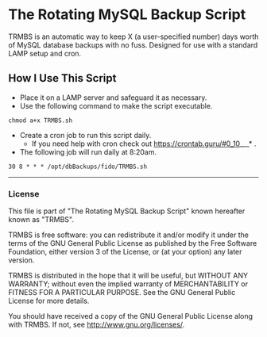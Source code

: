 # The Rotating MySQL Backup Script
TRMBS is an automatic way to keep X (a user-specified number) days worth of MySQL database backups with no fuss.
Designed for use with a standard LAMP setup and cron.

## How I Use This Script
*  Place it on a LAMP server and safeguard it as necessary.
*  Use the following command to make the script executable.
```
chmod a+x TRMBS.sh
```
*  Create a cron job to run this script daily. 
    *  If you need help with cron check out https://crontab.guru/#0_10_*_*_* .
*  The following job will run daily at 8:20am.
```
30 8 * * * /opt/dbBackups/fido/TRMBS.sh
```


************************************************************************

### License
This file is part of "The Rotating MySQL Backup Script" known hereafter known as "TRMBS".

TRMBS is free software: you can redistribute it and/or modify
it under the terms of the GNU General Public License as published by
the Free Software Foundation, either version 3 of the License, or
(at your option) any later version.

TRMBS is distributed in the hope that it will be useful,
but WITHOUT ANY WARRANTY; without even the implied warranty of
MERCHANTABILITY or FITNESS FOR A PARTICULAR PURPOSE.  See the
GNU General Public License for more details.

You should have received a copy of the GNU General Public License
along with TRMBS.  If not, see <http://www.gnu.org/licenses/>.
